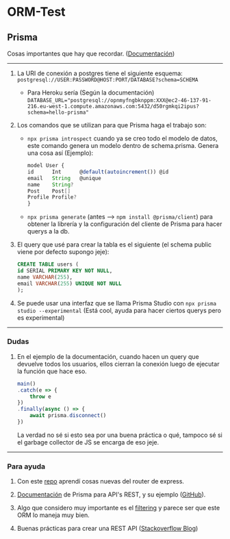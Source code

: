 # ORM-Test

## Prisma

Cosas importantes que hay que recordar. ([Documentación](https://www.prisma.io/docs/getting-started/setup-prisma/start-from-scratch-sql-typescript-postgres))

---

1. La URI de conexión a postgres tiene el siguiente esquema: `postgresql://USER:PASSWORD@HOST:PORT/DATABASE?schema=SCHEMA`

    * Para Heroku sería (Según la documentación) `DATABASE_URL="postgresql://opnmyfngbknppm:XXX@ec2-46-137-91-216.eu-west-1.compute.amazonaws.com:5432/d50rgmkqi2ipus?schema=hello-prisma"` 

2. Los comandos que se utilizan para que Prisma haga el trabajo son:
    * `npx prisma introspect` cuando ya se creo todo el modelo de datos, este comando genera un modelo dentro de schema.prisma. Genera una cosa así (Ejemplo):

        ```typescript
        model User {
        id      Int      @default(autoincrement()) @id
        email   String   @unique
        name    String?
        Post    Post[]
        Profile Profile?
        }
        ```
    
    * `npx prisma generate` (antes --> `npm install @prisma/client`) para obtener la librería y la configuración del cliente de Prisma para hacer querys a la db.

3. El query que usé para crear la tabla es el siguiente (el schema public viene por defecto supongo jeje):

    ```sql
    CREATE TABLE users (
    id SERIAL PRIMARY KEY NOT NULL,
    name VARCHAR(255),
    email VARCHAR(255) UNIQUE NOT NULL
    );
    ```

4. Se puede usar una interfaz que se llama Prisma Studio con `npx prisma studio --experimental` (Está cool, ayuda para hacer ciertos querys pero es experimental)

---

### Dudas

1. En el ejemplo de la documentación, cuando hacen un query que devuelve todos los usuarios, ellos cierran la conexión luego de ejecutar la función que hace eso.

    ```typescript
    main()
    .catch(e => {
        throw e
    })
    .finally(async () => {
        await prisma.disconnect()
    })
    ```

    La verdad no sé si esto sea por una buena práctica o qué, tampoco sé si el garbage collector de JS se encarga de eso jeje.

---

### Para ayuda

1. Con este [repo](https://github.com/FaztWeb/typescript-mysql-rest) aprendí cosas nuevas del router de express.

2. [Documentación](https://www.prisma.io/docs/understand-prisma/prisma-in-your-stack/rest) de Prisma para API's REST, y su ejemplo ([GitHub](https://github.com/prisma/prisma-examples/tree/master/typescript/rest-express)).

3. Algo que considero muy importante es el [filtering](https://www.prisma.io/docs/reference/tools-and-interfaces/prisma-client/filtering) y parece ser que este ORM lo maneja muy bien.

4. Buenas prácticas para crear una REST API ([Stackoverflow Blog](https://stackoverflow.blog/2020/03/02/best-practices-for-rest-api-design/))